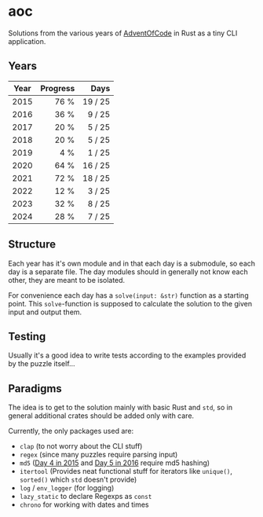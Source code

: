 # aoc

Solutions from the various years of [AdventOfCode](https://adventofcode.com) in Rust as a tiny CLI application.

## Years

| Year | Progress |    Days |
| ---- |---------:|--------:|
| 2015 |     76 % | 19 / 25 |
| 2016 |     36 % |  9 / 25 |
| 2017 |     20 % |  5 / 25 |
| 2018 |     20 % |  5 / 25 |
| 2019 |      4 % |  1 / 25 |
| 2020 |     64 % | 16 / 25 |
| 2021 |     72 % | 18 / 25 |
| 2022 |     12 % |  3 / 25 |
| 2023 |     32 % |  8 / 25 |
| 2024 |     28 % |  7 / 25 |

## Structure

Each year has it's own module and in that each day is a submodule, so each day is a separate file.
The day modules should in generally not know each other, they are meant to be isolated.

For convenience each day has a `solve(input: &str)` function as a starting point.
This `solve`-function is supposed to calculate the solution to the given input and output them.

## Testing

Usually it's a good idea to write tests according to the examples provided by the puzzle itself...

## Paradigms

The idea is to get to the solution mainly with basic Rust and `std`, so in general additional crates should be added only with care.

Currently, the only packages used are:

- `clap` (to not worry about the CLI stuff)
- `regex` (since many puzzles require parsing input)
- `md5` ([Day 4 in 2015](https://github.com/leun4m/aoc/blob/main/src/solutions/year_2015/day_04.rs) and [Day 5 in 2016](https://github.com/leun4m/aoc/blob/main/src/solutions/year_2016/day_05.rs) require md5 hashing)
- `itertool` (Provides neat functional stuff for iterators like `unique()`, `sorted()` which `std` doesn't provide)
- `log` / `env_logger` (for logging)
- `lazy_static` to declare Regexps as `const`
- `chrono` for working with dates and times
